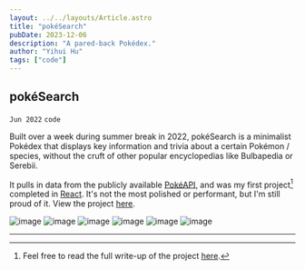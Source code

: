 ```yaml
---
layout: ../../layouts/Article.astro
title: "pokéSearch"
pubDate: 2023-12-06
description: "A pared-back Pokédex."
author: "Yihui Hu"
tags: ["code"]
---
```


## pokéSearch

`Jun 2022`
`code`

Built over a week during summer break in 2022, pokéSearch is a minimalist Pokédex that displays key information and trivia about a certain Pokémon / species, without the cruft of other popular encyclopedias like Bulbapedia or Serebii.

It pulls in data from the publicly available [PokéAPI](https://pokeapi.co/), and was my first project[^1] completed in [React](https://react.dev/). It's not the most polished or performant, but I'm still proud of it. View the project [here](https://pokesearch-simple.netlify.app).

![image](https://yihui-work.s3.us-east-2.amazonaws.com/pokesearch_main.webp)
![image](https://yihui-work.s3.us-east-2.amazonaws.com/pokesearch_mobile_spread.webp)
![image](https://yihui-work.s3.us-east-2.amazonaws.com/pokesearch_moves.webp)
![image](https://yihui-work.s3.us-east-2.amazonaws.com/pokesearch_duo.webp)
![image](https://yihui-work.s3.us-east-2.amazonaws.com/pokesearch_all_info.webp)
![image](https://yihui-work.s3.us-east-2.amazonaws.com/pokesearch_mobile.webp)

---

[^1]: Feel free to read the full write-up of the project [here](https://yhhu.xyz/pages/notes/060922_pokeSearch.html).
